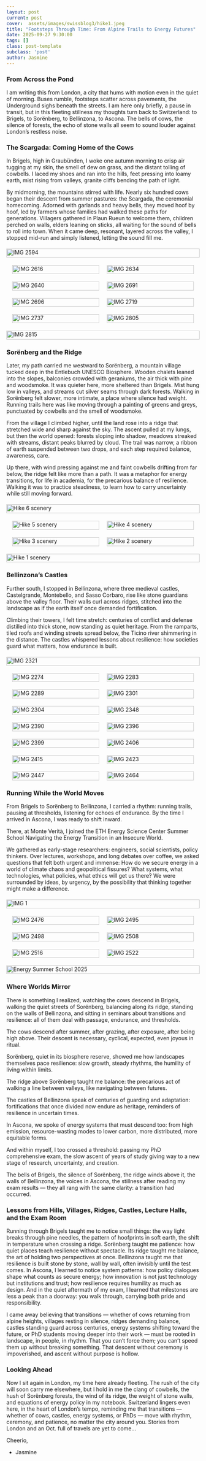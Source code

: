 ```yaml
---
layout: post
current: post
cover:  assets/images/swissblog3/hike1.jpeg
title: "Footsteps Through Time: From Alpine Trails to Energy Futures"
date: 2025-09-27 9:30:00
tags: []
class: post-template
subclass: 'post'
author: Jasmine
---
```

 
### From Across the Pond

I am writing this from London, a city that hums with motion even in the quiet of morning. Buses rumble, footsteps scatter across pavements, the Underground sighs beneath the streets. I am here only briefly, a pause in transit, but in this fleeting stillness my thoughts turn back to Switzerland: to Brigels, to Sorënberg, to Bellinzona, to Ascona. The bells of cows, the silence of forests, the echo of stone walls all seem to sound louder against London’s restless noise.

### The Scargada: Coming Home of the Cows

In Brigels, high in Graubünden, I woke one autumn morning to crisp air tugging at my skin, the smell of dew on grass, and the distant tolling of cowbells. I laced my shoes and ran into the hills, feet pressing into loamy earth, mist rising from valleys, granite cliffs bending the path of light.

By midmorning, the mountains stirred with life. Nearly six hundred cows began their descent from summer pastures: the Scargada, the ceremonial homecoming. Adorned with garlands and heavy bells, they moved hoof by hoof, led by farmers whose families had walked these paths for generations. Villagers gathered in Plaun Rueun to welcome them, children perched on walls, elders leaning on sticks, all waiting for the sound of bells to roll into town. When it came deep, resonant, layered across the valley, I stopped mid-run and simply listened, letting the sound fill me.

<div style="display: flex; justify-content: center; gap: 20px; margin: 20px 0; max-width: 600px;">
  <figure style="margin: 0; line-height: 1.2; width: 100%;">
    <img src="/assets/images/swissblog3/IMG_2594.jpeg" alt="IMG 2594" style="width: 100%; margin-bottom: 2px;">
  </figure>
</div>

<div style="display: flex; justify-content: center; gap: 20px; margin: 20px 0; max-width: 600px;">
  <figure style="margin: 0; line-height: 1.2; width: 45%;">
    <img src="/assets/images/swissblog3/IMG_2616.jpeg" alt="IMG 2616" style="width: 100%; margin-bottom: 2px;">
  </figure>
  <figure style="margin: 0; line-height: 1.2; width: 45%;">
    <img src="/assets/images/swissblog3/IMG_2634.jpeg" alt="IMG 2634" style="width: 100%; margin-bottom: 2px;">
  </figure>
</div>

<div style="display: flex; justify-content: center; gap: 20px; margin: 20px 0; max-width: 600px;">
  <figure style="margin: 0; line-height: 1.2; width: 45%;">
    <img src="/assets/images/swissblog3/IMG_2640.jpeg" alt="IMG 2640" style="width: 100%; margin-bottom: 2px;">
  </figure>
  <figure style="margin: 0; line-height: 1.2; width: 45%;">
    <img src="/assets/images/swissblog3/IMG_2691.jpeg" alt="IMG 2691" style="width: 100%; margin-bottom: 2px;">
  </figure>
</div>

<div style="display: flex; justify-content: center; gap: 20px; margin: 20px 0; max-width: 600px;">
  <figure style="margin: 0; line-height: 1.2; width: 45%;">
    <img src="/assets/images/swissblog3/IMG_2696.jpeg" alt="IMG 2696" style="width: 100%; margin-bottom: 2px;">
  </figure>
  <figure style="margin: 0; line-height: 1.2; width: 45%;">
    <img src="/assets/images/swissblog3/IMG_2719.jpeg" alt="IMG 2719" style="width: 100%; margin-bottom: 2px;">
  </figure>
</div>

<div style="display: flex; justify-content: center; gap: 20px; margin: 20px 0; max-width: 600px;">
  <figure style="margin: 0; line-height: 1.2; width: 45%;">
    <img src="/assets/images/swissblog3/IMG_2737.jpeg" alt="IMG 2737" style="width: 100%; margin-bottom: 2px;">
  </figure>
  <figure style="margin: 0; line-height: 1.2; width: 45%;">
    <img src="/assets/images/swissblog3/IMG_2805.jpeg" alt="IMG 2805" style="width: 100%; margin-bottom: 2px;">
  </figure>
</div>

<div style="display: flex; justify-content: center; gap: 20px; margin: 20px 0; max-width: 600px;">
  <figure style="margin: 0; line-height: 1.2; width: 100%;">
    <img src="/assets/images/swissblog3/IMG_2815.jpeg" alt="IMG 2815" style="width: 100%; margin-bottom: 2px;">
  </figure>
</div>


### Sorënberg and the Ridge

Later, my path carried me westward to Sorënberg, a mountain village tucked deep in the Entlebuch UNESCO Biosphere. Wooden chalets leaned into the slopes, balconies crowded with geraniums, the air thick with pine and woodsmoke. It was quieter here, more sheltered than Brigels. Mist hung low in valleys, and streams cut silver seams through dark forests. Walking in Sorënberg felt slower, more intimate, a place where silence had weight. Running trails here was like moving through a painting of greens and greys, punctuated by cowbells and the smell of woodsmoke.

From the village I climbed higher, until the land rose into a ridge that stretched wide and sharp against the sky. The ascent pulled at my lungs, but then the world opened: forests sloping into shadow, meadows streaked with streams, distant peaks blurred by cloud. The trail was narrow, a ribbon of earth suspended between two drops, and each step required balance, awareness, care.

Up there, with wind pressing against me and faint cowbells drifting from far below, the ridge felt like more than a path. It was a metaphor for energy transitions, for life in academia, for the precarious balance of resilience. Walking it was to practice steadiness, to learn how to carry uncertainty while still moving forward.

<div style="display: flex; justify-content: center; gap: 20px; margin: 20px 0; max-width: 600px;">
  <figure style="margin: 0; line-height: 1.2; width: 100%;">
    <img src="/assets/images/swissblog3/hikr6.jpeg" alt="Hike 6 scenery" style="width: 100%; margin-bottom: 2px;">
  </figure>
</div>

<div style="display: flex; justify-content: center; gap: 20px; margin: 20px 0; max-width: 600px;">
  <figure style="margin: 0; line-height: 1.2; width: 45%;">
    <img src="/assets/images/swissblog3/hike5.jpeg" alt="Hike 5 scenery" style="width: 100%; margin-bottom: 2px;">
  </figure>
  <figure style="margin: 0; line-height: 1.2; width: 45%;">
    <img src="/assets/images/swissblog3/hike4.jpeg" alt="Hike 4 scenery" style="width: 100%; margin-bottom: 2px;">
  </figure>
</div>

<div style="display: flex; justify-content: center; gap: 20px; margin: 20px 0; max-width: 600px;">
  <figure style="margin: 0; line-height: 1.2; width: 45%;">
    <img src="/assets/images/swissblog3/hike1.jpeg" alt="Hike 3 scenery" style="width: 100%; margin-bottom: 2px;">
  </figure>
  <figure style="margin: 0; line-height: 1.2; width: 45%;">
    <img src="/assets/images/swissblog3/hike2.JPG" alt="Hike 2 scenery" style="width: 100%; margin-bottom: 2px;">
  </figure>
</div>

<div style="display: flex; justify-content: center; gap: 20px; margin: 20px 0; max-width: 600px;">
  <figure style="margin: 0; line-height: 1.2; width: 100%;">
    <img src="/assets/images/swissblog3/hike3.jpeg" alt="Hike 1 scenery" style="width: 100%; margin-bottom: 2px;">
  </figure>
</div>


### Bellinzona’s Castles

Further south, I stopped in Bellinzona, where three medieval castles, Castelgrande, Montebello, and Sasso Corbaro, rise like stone guardians above the valley floor. Their walls curl across ridges, stitched into the landscape as if the earth itself once demanded fortification.

Climbing their towers, I felt time stretch: centuries of conflict and defense distilled into thick stone, now standing as quiet heritage. From the ramparts, tiled roofs and winding streets spread below, the Ticino river shimmering in the distance. The castles whispered lessons about resilience: how societies guard what matters, how endurance is built.


<div style="display: flex; justify-content: center; gap: 20px; margin: 20px 0; max-width: 600px;">
  <figure style="margin: 0; line-height: 1.2; width: 100%;">
    <img src="/assets/images/swissblog3/IMG_2321.jpeg" alt="IMG 2321" style="width: 100%; margin-bottom: 2px;">
  </figure>
</div>

<div style="display: flex; justify-content: center; gap: 20px; margin: 20px 0; max-width: 600px;">
  <figure style="margin: 0; line-height: 1.2; width: 45%;">
    <img src="/assets/images/swissblog3/IMG_2274.jpeg" alt="IMG 2274" style="width: 100%; margin-bottom: 2px;">
  </figure>
  <figure style="margin: 0; line-height: 1.2; width: 45%;">
    <img src="/assets/images/swissblog3/IMG_2283.jpeg" alt="IMG 2283" style="width: 100%; margin-bottom: 2px;">
  </figure>
</div>

<div style="display: flex; justify-content: center; gap: 20px; margin: 20px 0; max-width: 600px;">
  <figure style="margin: 0; line-height: 1.2; width: 45%;">
    <img src="/assets/images/swissblog3/IMG_2289.jpeg" alt="IMG 2289" style="width: 100%; margin-bottom: 2px;">
  </figure>
  <figure style="margin: 0; line-height: 1.2; width: 45%;">
    <img src="/assets/images/swissblog3/IMG_2301.jpeg" alt="IMG 2301" style="width: 100%; margin-bottom: 2px;">
  </figure>
</div>

<div style="display: flex; justify-content: center; gap: 20px; margin: 20px 0; max-width: 600px;">
  <figure style="margin: 0; line-height: 1.2; width: 45%;">
    <img src="/assets/images/swissblog3/IMG_2304.jpeg" alt="IMG 2304" style="width: 100%; margin-bottom: 2px;">
  </figure>
  <figure style="margin: 0; line-height: 1.2; width: 45%;">
    <img src="/assets/images/swissblog3/IMG_2348.jpeg" alt="IMG 2348" style="width: 100%; margin-bottom: 2px;">
  </figure>
</div>

<div style="display: flex; justify-content: center; gap: 20px; margin: 20px 0; max-width: 600px;">
  <figure style="margin: 0; line-height: 1.2; width: 45%;">
    <img src="/assets/images/swissblog3/IMG_2390.jpeg" alt="IMG 2390" style="width: 100%; margin-bottom: 2px;">
  </figure>
  <figure style="margin: 0; line-height: 1.2; width: 45%;">
    <img src="/assets/images/swissblog3/IMG_2396.jpeg" alt="IMG 2396" style="width: 100%; margin-bottom: 2px;">
  </figure>
</div>

<div style="display: flex; justify-content: center; gap: 20px; margin: 20px 0; max-width: 600px;">
  <figure style="margin: 0; line-height: 1.2; width: 45%;">
    <img src="/assets/images/swissblog3/IMG_2399.jpeg" alt="IMG 2399" style="width: 100%; margin-bottom: 2px;">
  </figure>
  <figure style="margin: 0; line-height: 1.2; width: 45%;">
    <img src="/assets/images/swissblog3/IMG_2406.jpeg" alt="IMG 2406" style="width: 100%; margin-bottom: 2px;">
  </figure>
</div>

<div style="display: flex; justify-content: center; gap: 20px; margin: 20px 0; max-width: 600px;">
  <figure style="margin: 0; line-height: 1.2; width: 45%;">
    <img src="/assets/images/swissblog3/IMG_2415.jpeg" alt="IMG 2415" style="width: 100%; margin-bottom: 2px;">
  </figure>
  <figure style="margin: 0; line-height: 1.2; width: 45%;">
    <img src="/assets/images/swissblog3/IMG_2423.jpeg" alt="IMG 2423" style="width: 100%; margin-bottom: 2px;">
  </figure>
</div>

<div style="display: flex; justify-content: center; gap: 20px; margin: 20px 0; max-width: 600px;">
  <figure style="margin: 0; line-height: 1.2; width: 45%;">
    <img src="/assets/images/swissblog3/IMG_2447.jpeg" alt="IMG 2447" style="width: 100%; margin-bottom: 2px;">
  </figure>
  <figure style="margin: 0; line-height: 1.2; width: 45%;">
    <img src="/assets/images/swissblog3/IMG_2464.jpeg" alt="IMG 2464" style="width: 100%; margin-bottom: 2px;">
  </figure>
</div>


### Running While the World Moves

From Brigels to Sorënberg to Bellinzona, I carried a rhythm: running trails, pausing at thresholds, listening for echoes of endurance. By the time I arrived in Ascona, I was ready to shift inward.

There, at Monte Verità, I joined the ETH Energy Science Center Summer School Navigating the Energy Transition in an Insecure World.

We gathered as early-stage researchers: engineers, social scientists, policy thinkers. Over lectures, workshops, and long debates over coffee, we asked questions that felt both urgent and immense: How do we secure energy in a world of climate chaos and geopolitical fissures? What systems, what technologies, what policies, what ethics will get us there? We were surrounded by ideas, by urgency, by the possibility that thinking together might make a difference.

<div style="display: flex; justify-content: center; gap: 20px; margin: 20px 0; max-width: 600px;">
  <figure style="margin: 0; line-height: 1.2; width: 100%;">
    <img src="/assets/images/swissblog3/51b6d0b2-5579-43fa-9a09-78a9e34f7617.jpeg" alt="IMG 1" style="width: 100%; margin-bottom: 2px;">
  </figure>
</div>

<div style="display: flex; justify-content: center; gap: 20px; margin: 20px 0; max-width: 600px;">
  <figure style="margin: 0; line-height: 1.2; width: 45%;">
    <img src="/assets/images/swissblog3/IMG_2476.jpeg" alt="IMG 2476" style="width: 100%; margin-bottom: 2px;">
  </figure>
  <figure style="margin: 0; line-height: 1.2; width: 45%;">
    <img src="/assets/images/swissblog3/IMG_2495.jpeg" alt="IMG 2495" style="width: 100%; margin-bottom: 2px;">
  </figure>
</div>

<div style="display: flex; justify-content: center; gap: 20px; margin: 20px 0; max-width: 600px;">
  <figure style="margin: 0; line-height: 1.2; width: 45%;">
    <img src="/assets/images/swissblog3/IMG_2522.jpeg" alt="IMG 2498" style="width: 100%; margin-bottom: 2px;">
  </figure>
  <figure style="margin: 0; line-height: 1.2; width: 45%;">
    <img src="/assets/images/swissblog3/IMG_2508.jpeg" alt="IMG 2508" style="width: 100%; margin-bottom: 2px;">
  </figure>
</div>

<div style="display: flex; justify-content: center; gap: 20px; margin: 20px 0; max-width: 600px;">
  <figure style="margin: 0; line-height: 1.2; width: 45%;">
    <img src="/assets/images/swissblog3/IMG_2516.jpeg" alt="IMG 2516" style="width: 100%; margin-bottom: 2px;">
  </figure>
  <figure style="margin: 0; line-height: 1.2; width: 45%;">
    <img src="/assets/images/swissblog3/IMG_2498.jpeg" alt="IMG 2522" style="width: 100%; margin-bottom: 2px;">
  </figure>
</div>

<div style="display: flex; justify-content: center; gap: 20px; margin: 20px 0; max-width: 600px;">
  <figure style="margin: 0; line-height: 1.2; width: 100%;">
    <img src="/assets/images/swissblog3/EnergySummerSchool2025_108.JPG" alt="Energy Summer School 2025" style="width: 100%; margin-bottom: 2px;">
  </figure>
</div>


### Where Worlds Mirror

There is something I realized, watching the cows descend in Brigels, walking the quiet streets of Sorënberg, balancing along its ridge, standing on the walls of Bellinzona, and sitting in seminars about transitions and resilience: all of them deal with passage, endurance, and thresholds.

The cows descend after summer, after grazing, after exposure, after being high above. Their descent is necessary, cyclical, expected, even joyous in ritual.

Sorënberg, quiet in its biosphere reserve, showed me how landscapes themselves pace resilience: slow growth, steady rhythms, the humility of living within limits.

The ridge above Sorënberg taught me balance: the precarious act of walking a line between valleys, like navigating between futures.

The castles of Bellinzona speak of centuries of guarding and adaptation: fortifications that once divided now endure as heritage, reminders of resilience in uncertain times.

In Ascona, we spoke of energy systems that must descend too: from high emission, resource-wasting modes to lower carbon, more distributed, more equitable forms.

And within myself, I too crossed a threshold: passing my PhD comprehensive exam, the slow ascent of years of study giving way to a new stage of research, uncertainty, and creation.

The bells of Brigels, the silence of Sorënberg, the ridge winds above it, the walls of Bellinzona, the voices in Ascona, the stillness after reading my exam results — they all rang with the same clarity: a transition had occurred.

### Lessons from Hills, Villages, Ridges, Castles, Lecture Halls, and the Exam Room

Running through Brigels taught me to notice small things: the way light breaks through pine needles, the pattern of hoofprints in soft earth, the shift in temperature when crossing a ridge. Sorënberg taught me patience: how quiet places teach resilience without spectacle. Its ridge taught me balance, the art of holding two perspectives at once. Bellinzona taught me that resilience is built stone by stone, wall by wall, often invisibly until the test comes. In Ascona, I learned to notice system patterns: how policy dialogues shape what counts as secure energy; how innovation is not just technology but institutions and trust; how resilience requires humility as much as design. And in the quiet aftermath of my exam, I learned that milestones are less a peak than a doorway: you walk through, carrying both pride and responsibility.

I came away believing that transitions — whether of cows returning from alpine heights, villages resting in silence, ridges demanding balance, castles standing guard across centuries, energy systems shifting toward the future, or PhD students moving deeper into their work — must be rooted in landscape, in people, in rhythm. That you can’t force them; you can’t speed them up without breaking something. That descent without ceremony is impoverished, and ascent without purpose is hollow.

### Looking Ahead

Now I sit again in London, my time here already fleeting. The rush of the city will soon carry me elsewhere, but I hold in me the clang of cowbells, the hush of Sorënberg forests, the wind of its ridge, the weight of stone walls, and equations of energy policy in my notebook. Switzerland lingers even here, in the heart of London’s tempo, reminding me that transitions — whether of cows, castles, energy systems, or PhDs — move with rhythm, ceremony, and patience, no matter the city around you. Stories from London and an Oct. full of travels are yet to come...

Cheerio,
- Jasmine